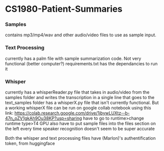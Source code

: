 # CS1980-Patient-Summaries

### Samples
contains mp3/mp4/wav and other audio/video files to use as sample input.

### Text Processing
currently has a palm file with sample summarization code. Not very functional (better computer?)
requirements.txt has the dependancies to run it

### Whisper
currently has a whisperReader.py file that takes in audio/video from the samples folder and writes 
the transcription in a single line that goes to the text_samples folder
has a whisperX.py file that isn't currently functional. But a working whisperX file can be run
on google collab notebook using this link:
https://colab.research.google.com/drive/1jbywLUXtz--b-47n_oZV1gkAh9Ou38KP?usp=sharing
have to go to runtime>change runtime type>T4 GPU
also have to put sample files into the files section on the left every time
speaker recognition doesn't seem to be super accurate

Both the whisper and text processing files have (Marlon)'s authentification token, from huggingface
